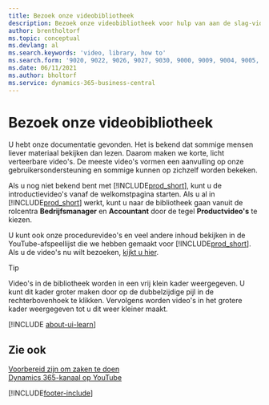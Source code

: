 ```yaml
---
title: Bezoek onze videobibliotheek
description: Bezoek onze videobibliotheek voor hulp van aan de slag-video's die veelvoorkomende proceduretaken illustreren tot productvideo's over het onderwerp.
author: brentholtorf
ms.topic: conceptual
ms.devlang: al
ms.search.keywords: 'video, library, how to'
ms.search.form: '9020, 9022, 9026, 9027, 9030, 9000, 9009, 9004, 9005, 9024, 9006, 9007, 9010, 9016, 9017'
ms.date: 06/11/2021
ms.author: bholtorf
ms.service: dynamics-365-business-central
---
```

# <a name="visit-our-video-library"></a>Bezoek onze videobibliotheek

U hebt onze documentatie gevonden. Het is bekend dat sommige mensen liever materiaal bekijken dan lezen. Daarom maken we korte, licht verteerbare video's. De meeste video's vormen een aanvulling op onze gebruikersondersteuning en sommige kunnen op zichzelf worden bekeken.  

Als u nog niet bekend bent met [!INCLUDE[prod_short](includes/prod_short.md)], kunt u de introductievideo's vanaf de welkomstpagina starten. Als u al in [!INCLUDE[prod_short](includes/prod_short.md)] werkt, kunt u naar de bibliotheek gaan vanuit de rolcentra **Bedrijfsmanager** en **Accountant** door de tegel **Productvideo's** te kiezen.  

U kunt ook onze procedurevideo's en veel andere inhoud bekijken in de YouTube-afspeellijst die we hebben gemaakt voor [!INCLUDE[prod_short](includes/prod_short.md)]. Als u de video's nu wilt bezoeken, [kijkt u hier](https://go.microsoft.com/fwlink/?linkid=851533).

> [!Tip]  
> Video's in de bibliotheek worden in een vrij klein kader weergegeven. U kunt dit kader groter maken door op de dubbelzijdige pijl in de rechterbovenhoek te klikken. Vervolgens worden video's in het grotere kader weergegeven tot u dit weer kleiner maakt.

[!INCLUDE [about-ui-learn](includes/about-ui-learn.md)]

## <a name="see-also"></a>Zie ook

[Voorbereid zijn om zaken te doen](ui-get-ready-business.md)  
[Dynamics 365-kanaal op YouTube](https://www.youtube.com/channel/UCJGCg4rB3QSs8y_1FquelBQ)  


[!INCLUDE[footer-include](includes/footer-banner.md)]
